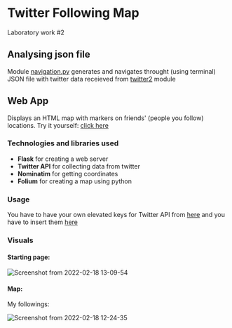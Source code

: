 # Twitter Following Map
Laboratory work #2

## Analysing json file
Module [navigation.py](https://github.com/beheni/TwitterAPI/blob/main/navigation.py) generates and navigates throught (using terminal) JSON file with twitter data receieved from [twitter2](https://github.com/beheni/TwitterAPI/blob/main/twitter2.py) module

## Web App
Displays an HTML map with markers on friends' (people you follow) locations.
Try it yourself: [click here](http://beheni.pythonanywhere.com/)
### Technologies and libraries used
- **Flask** for creating a web server
- **Twitter API** for collecting data from twitter
- **Nominatim** for getting coordinates 
- **Folium** for creating a map using python
### Usage
You have to have your own elevated keys for Twitter API from [here](https://developer.twitter.com/en/products/twitter-api) and you have to insert them [here](https://github.com/beheni/TwitterAPI/blob/main/hidden.py)

### Visuals
#### Starting page:

![Screenshot from 2022-02-18 13-09-54](https://user-images.githubusercontent.com/91615487/154671845-d036b62b-a354-4e39-a71a-221025187163.png)
#### Map:
My followings:

![Screenshot from 2022-02-18 12-24-35](https://user-images.githubusercontent.com/91615487/154671840-ed9a10d6-a615-4f8a-bbc6-d2b3397d49aa.png)
